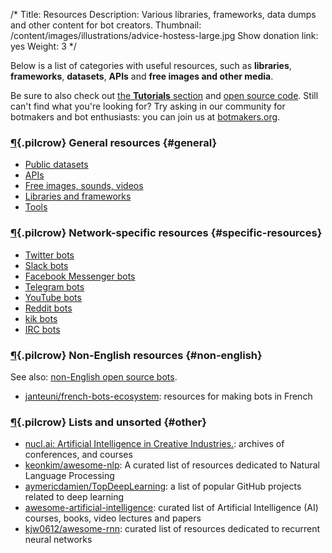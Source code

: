 /*
Title: Resources
Description: Various libraries, frameworks, data dumps and other content for bot creators.
Thumbnail: /content/images/illustrations/advice-hostess-large.jpg
Show donation link: yes
Weight: 3
*/

Below is a list of categories with useful resources, such as **libraries**, **frameworks**, **datasets**, **APIs** and **free images and other media**.

Be sure to also check out [the **Tutorials** section](/tutorials) and [open source code](/tag/opensource). Still can't find what you're looking for? Try asking in our community for botmakers and bot enthusiasts: you can join us at [botmakers.org](https://botmakers.org/).

### [¶](#general){.pilcrow} General resources {#general}

- [Public datasets](/resources/public-datasets)
- [APIs](/resources/apis)
- [Free images, sounds, videos](/resources/free-media)
- [Libraries and frameworks](/resources/libraries-frameworks)
- [Tools](/resources/tools)

### [¶](#specific-resources){.pilcrow} Network-specific resources {#specific-resources}

- [Twitter bots](/resources/twitterbots)
- [Slack bots](/resources/slackbots)
- [Facebook Messenger bots](/resources/facebook-messenger-bots)
- [Telegram bots](/resources/telegram-bots)
- [YouTube bots](/resources/youtube-bots)
- [Reddit bots](/resources/redditbots)
- [kik bots](/resources/kik-bots)
- [IRC bots](/resources/irc-bots)

### [¶](#non-english){.pilcrow} Non-English resources {#non-english}

See also: [non-English open source bots](/tag/bot+opensource+non-english).

- [janteuni/french-bots-ecosystem](https://github.com/janteuni/french-bots-ecosystem): resources for making bots in French

### [¶](#other){.pilcrow} Lists and unsorted {#other}

- [nucl.ai: Artificial Intelligence in Creative Industries.](https://nucl.ai/): archives of conferences, and courses
- [keonkim/awesome-nlp](https://github.com/keonkim/awesome-nlp): A curated list of resources dedicated to Natural Language Processing
- [aymericdamien/TopDeepLearning](https://github.com/aymericdamien/TopDeepLearning): a list of popular GitHub projects related to deep learning
- [awesome-artificial-intelligence](https://github.com/owainlewis/awesome-artificial-intelligence): curated list of Artificial Intelligence (AI) courses, books, video lectures and papers
- [kjw0612/awesome-rnn](https://github.com/kjw0612/awesome-rnn): curated list of resources dedicated to recurrent neural networks
